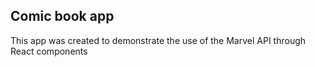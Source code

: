
## Comic book app

This app was created to demonstrate the use of the Marvel API through React components

